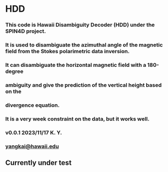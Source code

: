# HDD
### This code is Hawaii Disambiguity Decoder (HDD) under the SPIN4D project.
### It is used to disambiguate the azimuthal angle of the magnetic field from the Stokes polarimetric data inversion.
### It can disambiguate the horizontal magnetic field with a 180-degree
### ambiguity and give the prediction of the vertical height based on the 
### divergence equation.
### It is a very week constraint on the data, but it works well.
### v0.0.1 2023/11/17 K. Y.
### yangkai@hawaii.edu

## Currently under test

